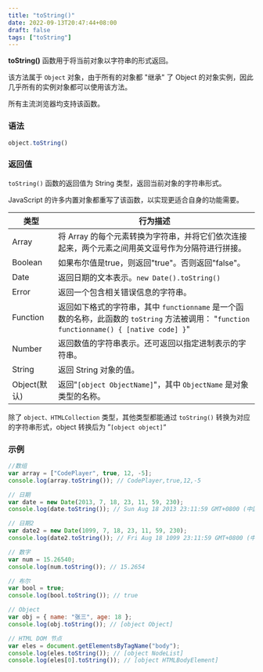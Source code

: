 ```yaml
---
title: "toString()"
date: 2022-09-13T20:47:44+08:00
draft: false
tags: ["toString"]
---
```


**toString()** 函数用于将当前对象以字符串的形式返回。

该方法属于 `Object` 对象，由于所有的对象都 "继承" 了 Object 的对象实例，因此几乎所有的实例对象都可以使用该方法。

所有主流浏览器均支持该函数。

### 语法

```js
object.toString()
```

### 返回值

`toString()` 函数的返回值为 String 类型，返回当前对象的字符串形式。

JavaScript 的许多内置对象都重写了该函数，以实现更适合自身的功能需要。

| 类型         | 行为描述                                                     |
| ------------ | ------------------------------------------------------------ |
| Array        | 将 Array 的每个元素转换为字符串，并将它们依次连接起来，两个元素之间用英文逗号作为分隔符进行拼接。 |
| Boolean      | 如果布尔值是true，则返回"true"。否则返回"false"。            |
| Date         | 返回日期的文本表示。`new Date().toString()`                  |
| Error        | 返回一个包含相关错误信息的字符串。                           |
| Function     | 返回如下格式的字符串，其中 `functionname` 是一个函数的名称，此函数的 `toString` 方法被调用： "`function functionname() { [native code] }`" |
| Number       | 返回数值的字符串表示。还可返回以指定进制表示的字符串。       |
| String       | 返回 String 对象的值。                                       |
| Object(默认) | 返回"`[object ObjectName]`"，其中 `ObjectName` 是对象类型的名称。 |

除了 `object、HTMLCollection` 类型，其他类型都能通过 `toString()` 转换为对应的字符串形式，object 转换后为 ”`[object object]`“

### 示例

```js
//数组
var array = ["CodePlayer", true, 12, -5];
console.log(array.toString()); // CodePlayer,true,12,-5

// 日期
var date = new Date(2013, 7, 18, 23, 11, 59, 230);
console.log(date.toString()); // Sun Aug 18 2013 23:11:59 GMT+0800 (中国标准时间)

// 日期2
var date2 = new Date(1099, 7, 18, 23, 11, 59, 230);
console.log(date2.toString()); // Fri Aug 18 1099 23:11:59 GMT+0800 (中国标准时间)

// 数字
var num = 15.26540;
console.log(num.toString()); // 15.2654

// 布尔
var bool = true;
console.log(bool.toString()); // true

// Object
var obj = { name: "张三", age: 18 };
console.log(obj.toString()); // [object Object]

// HTML DOM 节点
var eles = document.getElementsByTagName("body");
console.log(eles.toString()); // [object NodeList]
console.log(eles[0].toString()); // [object HTMLBodyElement]
```
